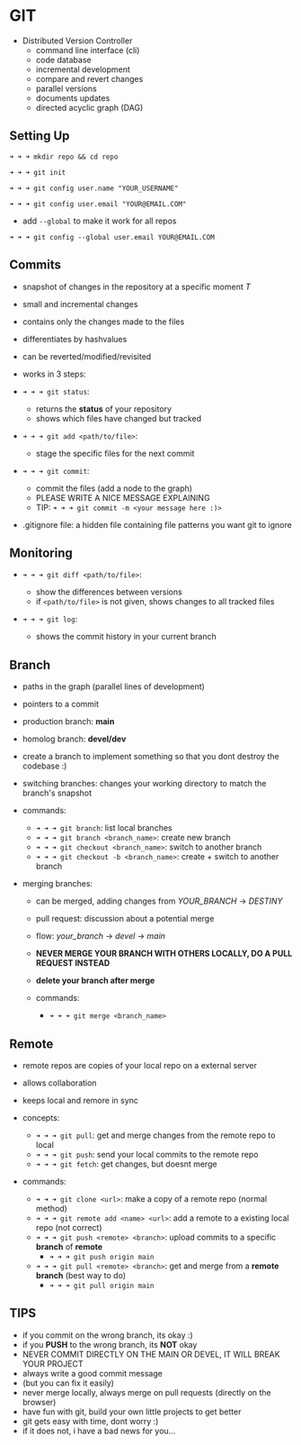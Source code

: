 # GIT
- Distributed Version Controller 
    - command line interface (cli)
    - code database
    - incremental development
    - compare and revert changes
    - parallel versions
    - documents updates
    - directed acyclic graph (DAG)


## Setting Up

`➜ ➜ ➜ mkdir repo && cd repo`

`➜ ➜ ➜ git init`

`➜ ➜ ➜ git config user.name "YOUR_USERNAME"`

`➜ ➜ ➜ git config user.email "YOUR@EMAIL.COM"`

- add `--global` to make it work for all repos

`➜ ➜ ➜ git config --global user.email YOUR@EMAIL.COM`



## Commits
- snapshot of changes in the repository at a specific moment *T*
- small and incremental changes
- contains only the changes made to the files
- differentiates by hashvalues
- can be reverted/modified/revisited
- works in 3 steps:

- `➜ ➜ ➜ git status`:
    - returns the **status** of your repository
    - shows which files have changed but tracked

- `➜ ➜ ➜ git add <path/to/file>`:
    - stage the specific files for the next commit

- `➜ ➜ ➜ git commit`:
    - commit the files (add a node to the graph)
    - PLEASE WRITE A NICE MESSAGE EXPLAINING
    - TIP: `➜ ➜ ➜ git commit -m <your message here :)>`

- .gitignore file: a hidden file containing file patterns you want git to ignore



## Monitoring
- `➜ ➜ ➜ git diff <path/to/file>`:
    - show the differences between versions
    - if `<path/to/file>` is not given, shows changes to all tracked files

- `➜ ➜ ➜ git log`:
    - shows the commit history in your current branch


## Branch
- paths in the graph (parallel lines of development)
- pointers to a commit
- production branch: **main**
- homolog branch: **devel/dev** 
- create a branch to implement something so that you dont destroy the codebase :)
- switching branches: changes your working directory to match the branch's snapshot

- commands:
    - `➜ ➜ ➜ git branch`: list local branches
    - `➜ ➜ ➜ git branch <branch_name>`: create new branch
    - `➜ ➜ ➜ git checkout <branch_name>`: switch to another branch
    - `➜ ➜ ➜ git checkout -b <branch_name>`: create + switch to another branch

- merging branches:
    - can be merged, adding changes from *YOUR_BRANCH* -> *DESTINY*
    - pull request: discussion about a potential merge
    - flow: *your_branch* -> *devel* -> *main*
    - **NEVER MERGE YOUR BRANCH WITH OTHERS LOCALLY, DO A PULL REQUEST  INSTEAD**
    - **delete your branch after merge**

    - commands:
        - `➜ ➜ ➜ git merge <branch_name>`


## Remote
- remote repos are copies of your local repo on a external server
- allows collaboration
- keeps local and remore in sync

- concepts:
    - `➜ ➜ ➜ git pull`: get and merge changes from the remote repo to local
    - `➜ ➜ ➜ git push`: send your local commits to the remote repo
    - `➜ ➜ ➜ git fetch`: get changes, but doesnt merge

- commands:
    - `➜ ➜ ➜ git clone <url>`: make a copy of a remote repo (normal method)
    - `➜ ➜ ➜ git remote add <name> <url>`: add a remote to a existing local repo (not correct)
    - `➜ ➜ ➜ git push <remote> <branch>`: upload commits to a specific **branch** of **remote**
        - `➜ ➜ ➜ git push origin main`
    - `➜ ➜ ➜ git pull <remote> <branch>`: get and merge from a **remote branch** (best way to do)
        - `➜ ➜ ➜ git pull origin main`


## TIPS
- if you commit on the wrong branch, its okay :)
- if you **PUSH** to the wrong branch, its **NOT** okay
- NEVER COMMIT DIRECTLY ON THE MAIN OR DEVEL, IT WILL BREAK YOUR PROJECT
- always write a good commit message
- (but you can fix it easily)
- never merge locally, always merge on pull requests (directly on the browser)
- have fun with git, build your own little projects to get better
- git gets easy with time, dont worry :)
- if it does not, i have a bad news for you...

    


